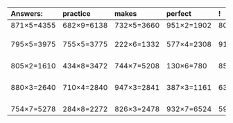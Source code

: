 | Answers: | practice | makes | perfect | ! |
| :--- | :--- | :--- | :--- | :--- |
| 871×5=4355 | 682×9=6138 | 732×5=3660 | 951×2=1902 | 806×5=4030 | 
|   |   |   |   |   | 
|   |   |   |   |   | 
|   |   |   |   |   | 
| 795×5=3975 | 755×5=3775 | 222×6=1332 | 577×4=2308 | 910×5=4550 | 
|   |   |   |   |   | 
|   |   |   |   |   | 
|   |   |   |   |   | 
|   |   |   |   |   | 
| 805×2=1610 | 434×8=3472 | 744×7=5208 | 130×6=780 | 852×8=6816 | 
|   |   |   |   |   | 
|   |   |   |   |   | 
|   |   |   |   |   | 
|   |   |   |   |   | 
| 880×3=2640 | 710×4=2840 | 947×3=2841 | 387×3=1161 | 639×6=3834 | 
|   |   |   |   |   | 
|   |   |   |   |   | 
|   |   |   |   |   | 
|   |   |   |   |   | 
| 754×7=5278 | 284×8=2272 | 826×3=2478 | 932×7=6524 | 596×6=3576 | 
